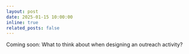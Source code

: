 ```yaml
---
layout: post
date: 2025-01-15 10:00:00
inline: true
related_posts: false
---
```


Coming soon: What to think about when designing an outreach activity?
